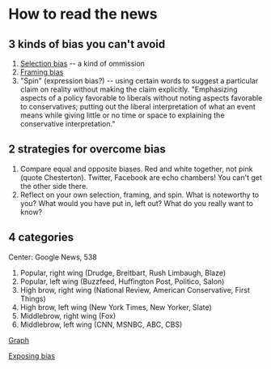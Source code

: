 # How to read the news

## 3 kinds of bias you can't avoid

1. [Selection bias](http://rationalwiki.org/wiki/Selection_bias) -- a kind of ommission
2. [Framing bias](https://en.wikipedia.org/wiki/Framing_effect_(psychology))
3. "Spin" (expression bias?) -- using certain words to suggest a particular claim on reality without making the claim explicitly. "Emphasizing aspects of a policy favorable to liberals without noting aspects favorable to conservatives; putting out the liberal interpretation of what an event means while giving little or no time or space to explaining the conservative interpretation."



## 2 strategies for overcome bias

1. Compare equal and opposite biases.  Red and white together, not pink (quote Chesterton). Twitter, Facebook are echo chambers! You can't get the other side there.
2. Reflect on your own selection, framing, and spin. What is noteworthy to you? What would you have put in, left out? What do you really want to know? 


## 4 categories

Center: Google News, 538

1. Popular, right wing (Drudge, Breitbart, Rush Limbaugh, Blaze)
2. Popular, left wing (Buzzfeed, Huffington Post, Politico, Salon)
3. High brow, right wing (National Review, American Conservative, First Things)
4. High brow, left wing (New York Times, New Yorker, Slate)
5. Middlebrow, right wing (Fox)
6. Middlebrow, left wing (CNN, MSNBC, ABC, CBS)


[Graph](http://www.businessinsider.com/what-your-preferred-news-outlet-says-about-your-political-ideology-2014-10)

[Exposing bias](http://archive.mrc.org/books/identifybias.asp#6)